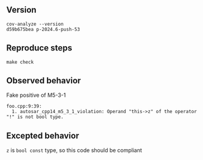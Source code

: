 ## Version

```shell
cov-analyze --version
d59b675bea p-2024.6-push-53
```

## Reproduce steps

```shell
make check
```

## Observed behavior

Fake positive of M5-3-1

```shell
foo.cpp:9:39:
  1. autosar_cpp14_m5_3_1_violation: Operand "this->z" of the operator "!" is not bool type.
```

## Excepted behavior

`z` is `bool const` type, so this code should be compliant
